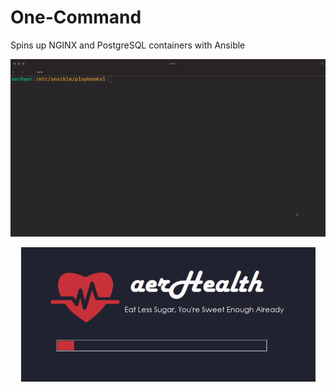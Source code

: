 # One-Command
Spins up NGINX and PostgreSQL containers with Ansible

<div align="center">
 
![one](https://github.com/rehtsira/One-Command/blob/master/images/one.gif)

 ![aerHealth](https://github.com/rehtsira/aerHealth/blob/master/img/aerHealth.gif)

